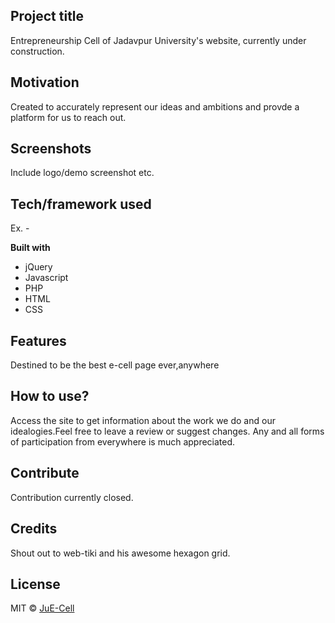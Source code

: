 ## Project title
Entrepreneurship Cell of Jadavpur University's website, currently under construction.

## Motivation
Created to accurately represent our ideas and ambitions and provde a platform for us to reach out.


## Screenshots
Include logo/demo screenshot etc.

## Tech/framework used
Ex. -

<b>Built with</b>
- jQuery
- Javascript
- PHP
- HTML
- CSS

## Features
Destined to be the best e-cell page ever,anywhere 


## How to use?
Access the site to get information about the work we do and our idealogies.Feel free to leave a review or suggest changes.
Any and all forms of participation from everywhere is much appreciated.

## Contribute
Contribution currently closed.

## Credits
Shout out to web-tiki and his awesome hexagon grid.



## License

MIT ©
[JuE-Cell](https://www.facebook.com/juecell/?hc_ref=ARSc9F_JVRBXZcoTChI2S6TUMz127sN8JdSqcT8WAvOfs9dPRVIFNVXDaV3QjOSA9lM)
